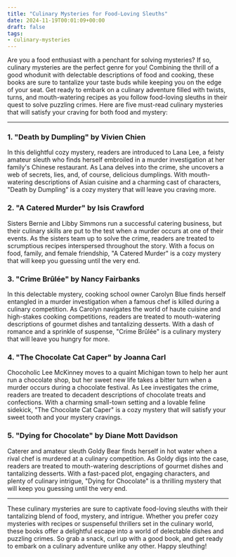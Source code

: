 ```yaml
---
title: "Culinary Mysteries for Food-Loving Sleuths"
date: 2024-11-19T00:01:09+00:00
draft: false
tags: 
- culinary-mysteries
---
```


Are you a food enthusiast with a penchant for solving mysteries? If so, culinary mysteries are the perfect genre for you! Combining the thrill of a good whodunit with delectable descriptions of food and cooking, these books are sure to tantalize your taste buds while keeping you on the edge of your seat. Get ready to embark on a culinary adventure filled with twists, turns, and mouth-watering recipes as you follow food-loving sleuths in their quest to solve puzzling crimes. Here are five must-read culinary mysteries that will satisfy your craving for both food and mystery:

---

### 1. "Death by Dumpling" by Vivien Chien

In this delightful cozy mystery, readers are introduced to Lana Lee, a feisty amateur sleuth who finds herself embroiled in a murder investigation at her family's Chinese restaurant. As Lana delves into the crime, she uncovers a web of secrets, lies, and, of course, delicious dumplings. With mouth-watering descriptions of Asian cuisine and a charming cast of characters, "Death by Dumpling" is a cozy mystery that will leave you craving more.

### 2. "A Catered Murder" by Isis Crawford

Sisters Bernie and Libby Simmons run a successful catering business, but their culinary skills are put to the test when a murder occurs at one of their events. As the sisters team up to solve the crime, readers are treated to scrumptious recipes interspersed throughout the story. With a focus on food, family, and female friendship, "A Catered Murder" is a cozy mystery that will keep you guessing until the very end.

### 3. "Crime Brûlée" by Nancy Fairbanks

In this delectable mystery, cooking school owner Carolyn Blue finds herself entangled in a murder investigation when a famous chef is killed during a culinary competition. As Carolyn navigates the world of haute cuisine and high-stakes cooking competitions, readers are treated to mouth-watering descriptions of gourmet dishes and tantalizing desserts. With a dash of romance and a sprinkle of suspense, "Crime Brûlée" is a culinary mystery that will leave you hungry for more.

### 4. "The Chocolate Cat Caper" by Joanna Carl

Chocoholic Lee McKinney moves to a quaint Michigan town to help her aunt run a chocolate shop, but her sweet new life takes a bitter turn when a murder occurs during a chocolate festival. As Lee investigates the crime, readers are treated to decadent descriptions of chocolate treats and confections. With a charming small-town setting and a lovable feline sidekick, "The Chocolate Cat Caper" is a cozy mystery that will satisfy your sweet tooth and your mystery cravings.

### 5. "Dying for Chocolate" by Diane Mott Davidson

Caterer and amateur sleuth Goldy Bear finds herself in hot water when a rival chef is murdered at a culinary competition. As Goldy digs into the case, readers are treated to mouth-watering descriptions of gourmet dishes and tantalizing desserts. With a fast-paced plot, engaging characters, and plenty of culinary intrigue, "Dying for Chocolate" is a thrilling mystery that will keep you guessing until the very end.

---

These culinary mysteries are sure to captivate food-loving sleuths with their tantalizing blend of food, mystery, and intrigue. Whether you prefer cozy mysteries with recipes or suspenseful thrillers set in the culinary world, these books offer a delightful escape into a world of delectable dishes and puzzling crimes. So grab a snack, curl up with a good book, and get ready to embark on a culinary adventure unlike any other. Happy sleuthing!